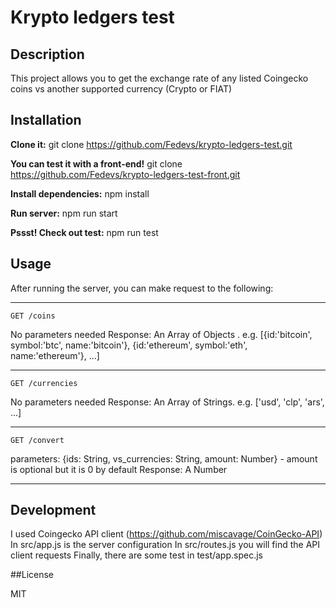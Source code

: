 # Krypto ledgers test

## Description

This project allows you to get the exchange rate of any listed Coingecko coins vs another supported currency (Crypto or FIAT)

## Installation

**Clone it:**
git clone https://github.com/Fedevs/krypto-ledgers-test.git

**You can test it with a front-end!**
git clone https://github.com/Fedevs/krypto-ledgers-test-front.git

**Install dependencies:**
npm install

**Run server:**
npm run start

**Pssst! Check out test:**
npm run test

## Usage

After running the server, you can make request to the following:

---

    GET /coins

No parameters needed
Response: An Array of Objects . e.g. [{id:'bitcoin', symbol:'btc', name:'bitcoin'}, {id:'ethereum', symbol:'eth', name:'ethereum'}, ...]

---

    GET /currencies

No parameters needed
Response: An Array of Strings. e.g. ['usd', 'clp', 'ars', ...]

---

    GET /convert

parameters: {ids: String, vs_currencies: String, amount: Number} - amount is optional but it is 0 by default
Response: A Number

---

## Development

I used Coingecko API client (https://github.com/miscavage/CoinGecko-API)
In src/app.js is the server configuration
In src/routes.js you will find the API client requests
Finally, there are some test in test/app.spec.js

##License

MIT
